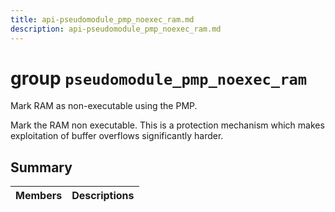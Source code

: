 ```yaml
---
title: api-pseudomodule_pmp_noexec_ram.md
description: api-pseudomodule_pmp_noexec_ram.md
---
```

# group `pseudomodule_pmp_noexec_ram` 

Mark RAM as non-executable using the PMP.

Mark the RAM non executable. This is a protection mechanism which makes exploitation of buffer overflows significantly harder.

## Summary

 Members                        | Descriptions                                
--------------------------------|---------------------------------------------


